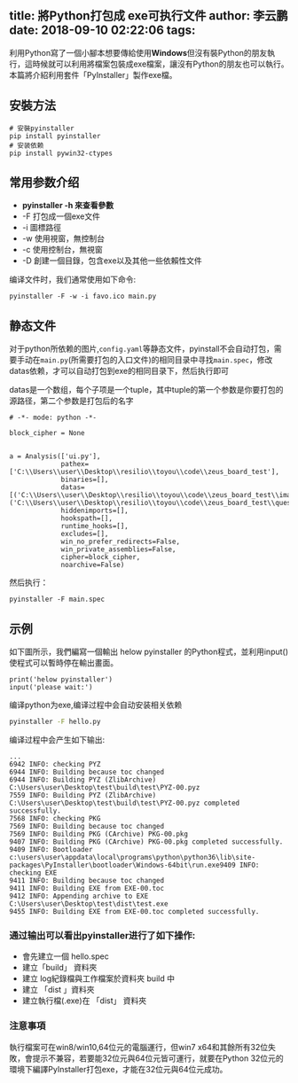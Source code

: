 title: 將Python打包成 exe可执行文件
author: 李云鹏
date: 2018-09-10 02:22:06
tags:
---

利用Python寫了一個小腳本想要傳給使用**Windows**但沒有裝Python的朋友執行，這時候就可以利用將檔案包裝成exe檔案，讓沒有Python的朋友也可以執行。本篇將介紹利用套件「PyInstaller」製作exe檔。

<!--more-->


## 安裝方法

```
# 安裝pyinstaller
pip install pyinstaller
# 安装依赖
pip install pywin32-ctypes
```

## 常用参数介绍

* **pyinstaller -h 來查看參數**
* -F 打包成一個exe文件
* -i 圖標路徑
* -w 使用視窗，無控制台
* -c 使用控制台，無視窗
* -D 創建一個目錄，包含exe以及其他一些依賴性文件

编译文件时，我们通常使用如下命令:

```
pyinstaller -F -w -i favo.ico main.py
```

## 静态文件

对于python所依赖的图片,`config.yaml`等静态文件，pyinstall不会自动打包，需要手动在`main.py`(所需要打包的入口文件)的相同目录中寻找`main.spec`，修改datas依赖，才可以自动打包到exe的相同目录下，然后执行即可

datas是一个数组，每个子项是一个tuple，其中tuple的第一个参数是你要打包的源路径，第二个参数是打包后的名字

```
# -*- mode: python -*-

block_cipher = None


a = Analysis(['ui.py'],
             pathex=['C:\\Users\\user\\Desktop\\resilio\\toyou\\code\\zeus_board_test'],
             binaries=[],
             datas=[('C:\\Users\\user\\Desktop\\resilio\\toyou\\code\\zeus_board_test\\images','images'),('C:\\Users\\user\\Desktop\\resilio\\toyou\\code\\zeus_board_test\\question.yaml','question.yaml')],
             hiddenimports=[],
             hookspath=[],
             runtime_hooks=[],
             excludes=[],
             win_no_prefer_redirects=False,
             win_private_assemblies=False,
             cipher=block_cipher,
             noarchive=False)
```

然后执行：

```
pyinstaller -F main.spec
```
## 示例

如下圖所示，我們編寫一個輸出 helow pyinstaller 的Python程式，並利用input()使程式可以暫時停在輸出畫面。

```
print('helow pyinstaller')
input('please wait:')
```

编译python为exe,编译过程中会自动安装相关依赖

```bash
pyinstaller -F hello.py
```

编译过程中会产生如下输出:

```
...
6942 INFO: checking PYZ
6944 INFO: Building because toc changed
6944 INFO: Building PYZ (ZlibArchive) C:\Users\user\Desktop\test\build\test\PYZ-00.pyz
7559 INFO: Building PYZ (ZlibArchive) C:\Users\user\Desktop\test\build\test\PYZ-00.pyz completed successfully.
7568 INFO: checking PKG
7569 INFO: Building because toc changed
7569 INFO: Building PKG (CArchive) PKG-00.pkg
9407 INFO: Building PKG (CArchive) PKG-00.pkg completed successfully.
9409 INFO: Bootloader c:\users\user\appdata\local\programs\python\python36\lib\site-packages\PyInstaller\bootloader\Windows-64bit\run.exe9409 INFO: checking EXE
9411 INFO: Building because toc changed
9411 INFO: Building EXE from EXE-00.toc
9412 INFO: Appending archive to EXE C:\Users\user\Desktop\test\dist\test.exe
9455 INFO: Building EXE from EXE-00.toc completed successfully.

```

### 通过输出可以看出pyinstaller进行了如下操作:

* 會先建立一個 hello.spec
* 建立「build」 資料夾
* 建立 log紀錄檔與工作檔案於資料夾 build 中
* 建立 「dist 」資料夾
* 建立執行檔(.exe)在 「dist」 資料夾



### 注意事項

執行檔案可在win8/win10,64位元的電腦運行，但win7 x64和其餘所有32位失敗，會提示不兼容，若要能32位元與64位元皆可運行，就要在Python 32位元的環境下編譯PyInstaller打包exe，才能在32位元與64位元成功。